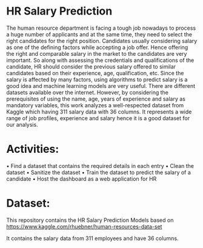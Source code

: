 # HR Salary Prediction
The human resource department is facing a tough job nowadays to process a huge number of applicants and at the same time, they need to select the right candidates for the right position. Candidates usually considering salary as one of the defining factors while accepting a job offer.  Hence offering the right and comparable salary in the market to the candidates are very important.
So along with assessing the credentials and qualifications of the candidate, HR should consider the previous salary offered to similar candidates based on their experience, age, qualification, etc. Since the salary is affected by many factors, using algorithms to predict salary is a good idea and machine learning models are very useful. 
There are different datasets available over the internet. However, by considering the prerequisites of using the name, age, years of experience and salary as mandatory variables, this work analyzes a well-respected dataset from Kaggle which having 311 salary data with 36 columns. It represents a wide range of job profiles, experience and salary hence it is a good dataset for our analysis. 

# Activities:
•	Find a dataset that contains the required details in each entry
•	Clean the dataset
•	Sanitize the dataset
•	Train the dataset to predict the salary of a candidate
•	Host the dashboard as a web application for HR

# Dataset:
This repository contains the HR Salary Prediction Models based on https://www.kaggle.com/rhuebner/human-resources-data-set

It contains the salary data from 311 employees and have 36 columns.
